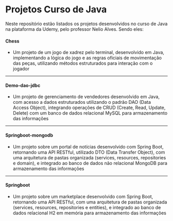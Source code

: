 # Projetos Curso de Java

Neste repositório estão listados os projetos desenvolvidos no curso de Java na plataforma da Udemy, pelo professor Nelio Alves. Sendo eles:

#### Chess
  - Um projeto de um jogo de xadrez pelo terminal, desenvolvido em Java, implementando a lógica do jogo e as regras oficiais de movimentação das peças, utilizando métodos estruturados para interação com o jogador

---

#### Demo-dao-jdbc
  - Um projeto de gerenciamento de vendedores desenvolvido em Java, com acesso a dados estruturados utilizando o padrão DAO (Data Access Object), integrando operações de CRUD (Create, Read, Update, Delete) com um banco de dados relacional MySQL para armazenamento das informações

---

#### Springboot-mongodb 
  - Um projeto sobre um portal de notícias desenvolvido com Spring Boot, retornando uma API RESTful, utilizado DTO (Data Transfer Object), com uma arquitetura de pastas organizada (services, resources, repositories e domain), e integrado ao banco de dados não relacional MongoDB para armazenamento das informações

---

#### Springboot 
  - Um projeto sobre um marketplace desenvolvido com Spring Boot, retornando uma API RESTful, com uma arquitetura de pastas organizada (services, resources, repositories e entities), e integrado ao banco de dados relacional H2 em memória para armazenamento das informações
